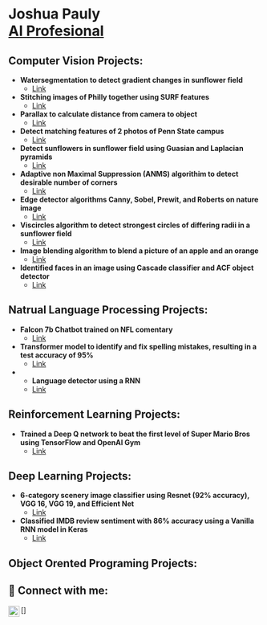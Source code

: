 <h1>Joshua Pauly <br/> <a href="https://www.linkedin.com/in/joshua-pauly//">AI Profesional</a>

<h2> Computer Vision Projects:</h2>

- <b>Watersegmentation to detect gradient changes in sunflower field</b>
  - [Link](https://github.com/Joshua-Pauly/Watershed-Segmentation)
- <b>Stitching images of Philly together using SURF features</b>
  - [Link](https://github.com/Joshua-Pauly/Image-Stitching)
- <b>Parallax to calculate distance from camera to object</b>
  - [Link](https://github.com/Joshua-Pauly/Parallax)
- <b>Detect matching features of 2 photos of Penn State campus</b>
  - [Link](https://github.com/Joshua-Pauly/Under-Construction)
- <b>Detect sunflowers in sunflower field using Guasian and Laplacian pyramids</b>
  - [Link](https://github.com/Joshua-Pauly/Under-Construction)
- <b>Adaptive non Maximal Suppression (ANMS) algorithim to detect desirable number of corners</b>
  - [Link](https://github.com/Joshua-Pauly/Under-Construction)
- <b>Edge detector algorithms Canny, Sobel, Prewit, and Roberts on nature image</b>
  - [Link](https://github.com/Joshua-Pauly/Under-Construction)
- <b>Viscircles algorithm to detect strongest circles of differing radii in a sunflower field</b>
  - [Link](https://github.com/Joshua-Pauly/Under-Construction)
- <b>Image blending algorithm to blend a picture of an apple and an orange</b>
  - [Link](https://github.com/Joshua-Pauly/Under-Construction)
- <b>Identified faces in an image using Cascade classifier and ACF object detector</b>
  - [Link](https://github.com/Joshua-Pauly/Under-Construction)

<h2> Natrual Language Processing Projects:</h2>

- <b>Falcon 7b Chatbot trained on NFL comentary</b>
  - [Link](https://github.com/Joshua-Pauly/Under-Construction)
- <b>Transformer model to identify and fix spelling mistakes, resulting in a test accuracy of  95%</b>
  - [Link](https://github.com/Joshua-Pauly/Under-Construction)
- - <b>Language detector using a RNN</b>
  - [Link](https://github.com/Joshua-Pauly/Under-Construction)

<h2> Reinforcement Learning Projects:</h2>

- <b>Trained a Deep Q network to beat the first level of Super Mario Bros using TensorFlow and OpenAI Gym</b>
  - [Link](https://github.com/Joshua-Pauly/Mario-DQN)

<h2> Deep Learning Projects:</h2>

- <b>6-category scenery image classifier using Resnet (92% accuracy), VGG 16, VGG 19, and Efficient Net</b>
  - [Link](https://github.com/Joshua-Pauly/Under-Construction)
- <b>Classified IMDB review sentiment with 86% accuracy using a Vanilla RNN model in Keras</b>
  - [Link](https://github.com/Joshua-Pauly/Under-Construction)
    
<h2> Object Orented Programing Projects:</h2>


  
<h2> 🤳 Connect with me:</h2>

[<img align="left" alt="Joshuapauly | LinkedIn" width="22px" src="https://cdn.jsdelivr.net/npm/simple-icons@v3/icons/linkedin.svg" />]


